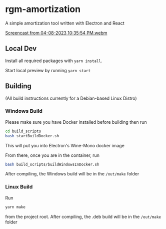 # rgm-amortization
A simple amortization tool written with Electron and React


[Screencast from 04-08-2023 10:35:54 PM.webm](https://user-images.githubusercontent.com/2099658/230752807-2e343aa2-ff8d-400b-a67a-c6902067a14b.webm)

## Local Dev

Install all required packages with `yarn install`.

Start local preview by running `yarn start`

## Building

(All build instructions currently for a Debian-based Linux Distro)

### Windows Build

Please make sure you have Docker installed before building then run

```bash
cd build_scripts
bash startBuildDocker.sh
```

This will put you into Electron's Wine-Mono docker image

From there, once you are in the container, run

```bash
bash build_scripts/buildWindowsInDocker.sh
```

After compiling, the Windows build will be in the `/out/make` folder

### Linux Build

Run

```bash
yarn make
```

from the project root.  After compiling, the .deb build will be in the `/out/make` folder 
